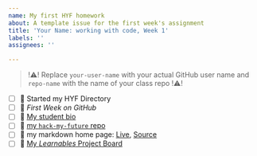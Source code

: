 ```yaml
---
name: My first HYF homework
about: A template issue for the first week's assignment
title: 'Your Name: working with code, Week 1'
labels: ''
assignees: ''

---
```


> !:warning:! Replace `your-user-name` with your actual GitHub user name and `repo-name` with the name of your class repo !:warning:!

- [ ] :egg: Started my HYF Directory
- [ ] :egg: _First Week on GitHub_
- [ ] :egg: [My student bio](https://github.com/hackyourfuturebelgium/repo-name/tree/master/student-bios/your-user-name.md)
- [ ] :egg: [my `hack-my-future` repo](https://github.com/your-user-name/hack-my-future)
- [ ] :egg: my markdown home page: [Live](https://your-user-name.github.io), [Source](https://github.com/your-user-name.github.io)
- [ ] :egg: [My _Learnables_ Project Board](https://github.com/users/your-user-name/projects/1)

